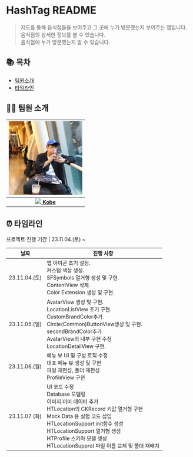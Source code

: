 # HashTag README
> 지도를 통해 음식점들을 보여주고 그 곳에 누가 방문했는지 보여주는 앱입니다.</br>
> 음식점의 상세한 정보를 볼 수 있습니다.</br>
> 음식점에 누가 방문했는지 알 수 있습니다.</br>

## 📚 목차
- [팀원소개](#-팀원-소개)
- [타임라인](#-타임라인)


## 🧑‍💻 팀원 소개
| <img src="https://github.com/devKobe24/BranchTest/blob/main/IMG_5424.JPG?raw=true" width="200" height="200"/> |
| :-: |
| [<img src="https://hackmd.io/_uploads/SJEQuLsEh.png" width="20"/> **Kobe**](https://github.com/devKobe24) |

## ⏰ 타임라인
프로젝트 진행 기간 | 23.11.04.(토) ~ 

| 날짜 | 진행 사항 |
| -------- | -------- |
| 23.11.04.(토) | 앱 아이콘 초기 설정.</br>커스텀 색상 생성.</br>SFSymbols 열거형 생성 및 구현.</br>ContentView 삭제.</br>Color Extension 생성 및 구현.</br>|
| 23.11.05.(일) | AvatarView 생성 및 구현.</br>LocationListView 초기 구현.</br>CustomBrandColor추가.</br>Circle(Common)ButtonView생성 및 구현.</br>secondBrandColor추가</br>AvatarView의 내부 구현 수정</br>LocationDetailView 구현.</br> |
| 23.11.06.(월) | 메뉴 뷰 UI 및 구성 로직 수정</br>대표 메뉴 뷰 생성 및 구현</br>파일 재편성, 폴더 재편성</br>ProfileView 구현</br> 
| 23.11.07 (화) | UI 코드 수정</br>Database 모델링 </br>이미지 더미 데이터 추가</br>HTLocation의 CKRecord 키값 열거형 구현</br>Mock Data 용 실험 코드 삽입</br>HTLocationSupport init함수 생성</br>HTLocationSupport 열거형 생성</br>HTProfile 스키마 모델 생성</br>HTLocationSupprot 파일 이름 교체 및 폴더 재배치</br> |
